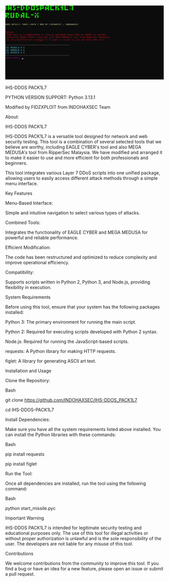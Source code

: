 ![MENU DISPLAY](node_modules/IHS-RUDALX.png)

IHS-DDOS PACK1L7

PYTHON VERSION SUPPORT: Python 3.13.1

Modified by FIDZXPLOIT from INDOHAXSEC Team

About:

IHS-DDOS PACK1L7

IHS-DDOS PACK1L7 is a versatile tool designed for network and web security testing. This tool is a combination of several selected tools that we believe are worthy, including EAGLE CYBER's tool and also MEGA MEDUSA's tool from RipperSec Malaysia. We have modified and arranged it to make it easier to use and more efficient for both professionals and beginners.

This tool integrates various Layer 7 DDoS scripts into one unified package, allowing users to easily access different attack methods through a simple menu interface.

Key Features

Menu-Based Interface:

Simple and intuitive navigation to select various types of attacks.

Combined Tools: 

Integrates the functionality of EAGLE CYBER and MEGA MEDUSA for powerful and reliable performance.

Efficient Modification:

The code has been restructured and optimized to reduce complexity and improve operational efficiency.

Compatibility:

Supports scripts written in Python 2, Python 3, and Node.js, providing flexibility in execution.

System Requirements

Before using this tool, ensure that your system has the following packages installed:

Python 3: The primary environment for running the main script.

Python 2: Required for executing scripts developed with Python 2 syntax.

Node.js: Required for running the JavaScript-based scripts.

requests: A Python library for making HTTP requests.

figlet: A library for generating ASCII art text.

Installation and Usage

Clone the Repository:

Bash

git clone https://github.com/INDOHAXSEC/IHS-DDOS_PACK1L7

cd IHS-DDOS-PACK1L7

Install Dependencies:

Make sure you have all the system requirements listed above installed. You can install the Python libraries with these commands:

Bash

pip install requests

pip install figlet

Run the Tool:

Once all dependencies are installed, run the tool using the following command:

Bash

python start_missile.pyc

Important Warning

IHS-DDOS PACK1L7 is intended for legitimate security testing and educational purposes only. The use of this tool for illegal activities or without proper authorization is unlawful and is the sole responsibility of the user. The developers are not liable for any misuse of this tool.

Contributions

We welcome contributions from the community to improve this tool. If you find a bug or have an idea for a new feature, please open an issue or submit a pull request.
